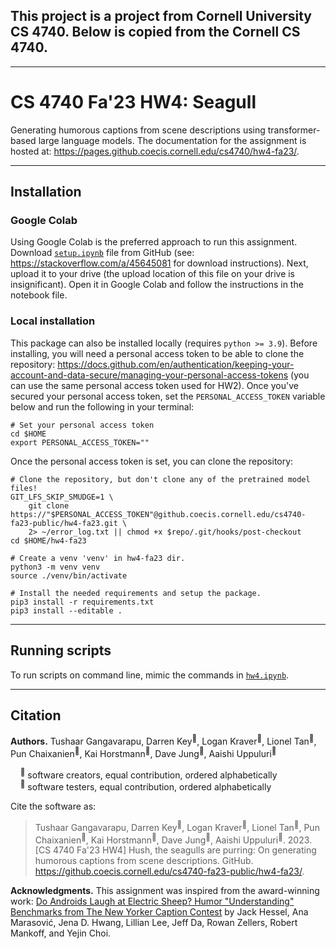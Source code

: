 ## This project is a project from Cornell University CS 4740. Below is copied from the Cornell CS 4740.
---
# CS 4740 Fa'23 HW4: Seagull

Generating humorous captions from scene descriptions using transformer-based large language models. The documentation
for the assignment is hosted at: https://pages.github.coecis.cornell.edu/cs4740/hw4-fa23/.

---

## Installation

### Google Colab

Using Google Colab is the preferred approach to run this assignment. Download
[`setup.ipynb`](https://github.coecis.cornell.edu/cs4740-fa23-public/hw4-fa23/blob/main/notebooks/setup.ipynb) file
from GitHub (see: https://stackoverflow.com/a/45645081 for download instructions). Next, upload it to your drive (the
upload location of this file on your drive is insignificant). Open it in Google Colab and follow the instructions in
the notebook file.

### Local installation

This package can also be installed locally (requires `python >= 3.9`). Before installing, you will need a personal
access token to be able to clone the repository:
https://docs.github.com/en/authentication/keeping-your-account-and-data-secure/managing-your-personal-access-tokens
(you can use the same personal access token used for HW2). Once you've secured your personal access token, set the
`PERSONAL_ACCESS_TOKEN` variable below and run the following in your terminal:

```shell
# Set your personal access token
cd $HOME
export PERSONAL_ACCESS_TOKEN=""
```

Once the personal access token is set, you can clone the repository:

```shell
# Clone the repository, but don't clone any of the pretrained model files! 
GIT_LFS_SKIP_SMUDGE=1 \
    git clone https://"$PERSONAL_ACCESS_TOKEN"@github.coecis.cornell.edu/cs4740-fa23-public/hw4-fa23.git \
    2> ~/error_log.txt || chmod +x $repo/.git/hooks/post-checkout
cd $HOME/hw4-fa23

# Create a venv 'venv' in hw4-fa23 dir.
python3 -m venv venv
source ./venv/bin/activate

# Install the needed requirements and setup the package.
pip3 install -r requirements.txt
pip3 install --editable .
```

---

## Running scripts

To run scripts on command line, mimic the commands in
[`hw4.ipynb`](https://github.coecis.cornell.edu/cs4740-fa23-public/hw4-fa23/blob/main/notebooks/hw4.ipynb).

---

## Citation

**Authors.** Tushaar Gangavarapu, Darren Key<sup>&#129433;</sup>, Logan Kraver<sup>&#129433;</sup>,
Lionel Tan<sup>&#129433;</sup>, Pun Chaixanien<sup>&#129436;</sup>, Kai Horstmann<sup>&#129436;</sup>,
Dave Jung<sup>&#129436;</sup>, Aaishi Uppuluri<sup>&#129436;</sup>

&nbsp;&nbsp;&nbsp;&nbsp;<sup>&#129433;</sup> software creators, equal contribution, ordered alphabetically <br/>
&nbsp;&nbsp;&nbsp;&nbsp;<sup>&#129436;</sup> software testers, equal contribution, ordered alphabetically

Cite the software as:

> Tushaar Gangavarapu, Darren Key<sup>&#129433;</sup>, Logan Kraver<sup>&#129433;</sup>,
> Lionel Tan<sup>&#129433;</sup>, Pun Chaixanien<sup>&#129436;</sup>, Kai Horstmann<sup>&#129436;</sup>,
> Dave Jung<sup>&#129436;</sup>, Aaishi Uppuluri<sup>&#129436;</sup>. 2023. [CS 4740 Fa'23 HW4] Hush, the seagulls
> are purring: On generating humorous captions from scene descriptions. GitHub.
> https://github.coecis.cornell.edu/cs4740-fa23-public/hw4-fa23/.

**Acknowledgments.** This assignment was inspired from the award-winning work: [Do Androids Laugh at Electric Sheep?
Humor "Understanding" Benchmarks from The New Yorker Caption Contest](https://aclanthology.org/2023.acl-long.41/) by
Jack Hessel, Ana Marasović, Jena D. Hwang, Lillian Lee, Jeff Da, Rowan Zellers, Robert Mankoff, and Yejin Choi.
